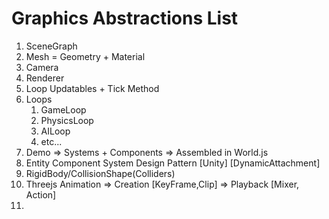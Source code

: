 # Graphics Abstractions List

1. SceneGraph
2. Mesh = Geometry + Material
3. Camera
4. Renderer
5. Loop Updatables + Tick Method
6. Loops
   1. GameLoop
   2. PhysicsLoop
   3. AILoop
   4. etc...
7. Demo => Systems + Components => Assembled in World.js
8. Entity Component System Design Pattern [Unity] [DynamicAttachment]
9. RigidBody/CollisionShape(Colliders)
10. Threejs Animation => Creation [KeyFrame,Clip] => Playback [Mixer, Action]
11.
